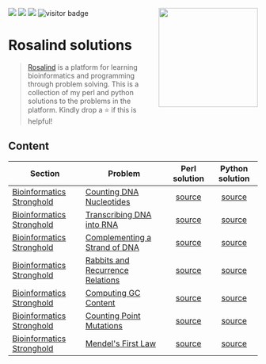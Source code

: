 <img src="https://img.shields.io/badge/Language-Perl-blue.svg" style="zoom:100%;" /> <img src="https://img.shields.io/badge/Language-Python-yellow.svg" style="zoom:100%;" /> <img src="https://img.shields.io/badge/Total_Solved-6-brightgreen.svg" style="zoom:100%;" /> <img src="https://visitor-badge.glitch.me/badge?page_id=carlga.rosalind-solutions&right_color=red&left_text=Total%20Visits" alt="visitor badge"/>
<img src="http://rosalind.info/static/img/logo.png?v=1560257990"  width=200 align="right">

# Rosalind solutions

> [Rosalind](http://rosalind.info/about/) is a platform for learning bioinformatics and programming through problem solving.
> This is a collection of my perl and python solutions to the problems in the platform. 
> Kindly drop a :star: if this is helpful!


## Content

| Section                                                               | Problem                                                                | Perl solution                                                                                                                        | Python solution                                                                                                                      |
|-----------------------------------------------------------------------|------------------------------------------------------------------------|:------------------------------------------------------------------------------------------------------------------------------------:|:------------------------------------------------------------------------------------------------------------------------------------:|
| [Bioinformatics Stronghold](http://rosalind.info/problems/list-view/) | [Counting DNA Nucleotides](http://rosalind.info/problems/dna/)         | [source](https://github.com/carlga/rosalind-solutions/blob/main/Bioinformatics%20Stronghold/001_Counting_DNA_Nucleotides.pl)         | [source](https://github.com/carlga/rosalind-solutions/blob/main/Bioinformatics%20Stronghold/001_Counting_DNA_Nucleotides.py)         |
| [Bioinformatics Stronghold](http://rosalind.info/problems/list-view/) | [Transcribing DNA into RNA](http://rosalind.info/problems/rna/)        | [source](https://github.com/carlga/rosalind-solutions/blob/main/Bioinformatics%20Stronghold/002_Transcribing_DNA_into_RNA.pl)        | [source](https://github.com/carlga/rosalind-solutions/blob/main/Bioinformatics%20Stronghold/002_Transcribing_DNA_into_RNA.py)        |
| [Bioinformatics Stronghold](http://rosalind.info/problems/list-view/) | [Complementing a Strand of DNA](http://rosalind.info/problems/revc/)   | [source](https://github.com/carlga/rosalind-solutions/blob/main/Bioinformatics%20Stronghold/003_Complementing_a_Strand_of_DNA.pl)    | [source](https://github.com/carlga/rosalind-solutions/blob/main/Bioinformatics%20Stronghold/003_Complementing_a_Strand_of_DNA.py)    |
| [Bioinformatics Stronghold](http://rosalind.info/problems/list-view/) | [Rabbits and Recurrence Relations](http://rosalind.info/problems/fib/) | [source](https://github.com/carlga/rosalind-solutions/blob/main/Bioinformatics%20Stronghold/004_Rabbits_and_Recurrence_Relations.pl) | [source](https://github.com/carlga/rosalind-solutions/blob/main/Bioinformatics%20Stronghold/004_Rabbits_and_Recurrence_Relations.py) |
| [Bioinformatics Stronghold](http://rosalind.info/problems/list-view/) | [Computing GC Content](http://rosalind.info/problems/gc/)              | [source](https://github.com/carlga/rosalind-solutions/blob/main/Bioinformatics%20Stronghold/005_Computing_GC_Content.pl)             | [source](https://github.com/carlga/rosalind-solutions/blob/main/Bioinformatics%20Stronghold/005_Computing_GC_Content.py)             |
| [Bioinformatics Stronghold](http://rosalind.info/problems/list-view/) | [Counting Point Mutations](http://rosalind.info/problems/hamm/)        | [source](https://github.com/carlga/rosalind-solutions/blob/main/Bioinformatics%20Stronghold/006_Counting_Point_Mutations.pl)         | [source](https://github.com/carlga/rosalind-solutions/blob/main/Bioinformatics%20Stronghold/006_Counting_Point_Mutations.py)         |
| [Bioinformatics Stronghold](http://rosalind.info/problems/list-view/) | [Mendel's First Law](http://rosalind.info/problems/iprb/) | [source](https://github.com/carlga/rosalind-solutions/blob/main/Bioinformatics%20Stronghold/007_Mendels_First_Law.pl) | [source](https://github.com/carlga/rosalind-solutions/blob/main/Bioinformatics%20Stronghold/007_Mendels_First_Law.py) |
